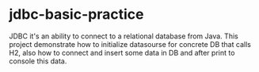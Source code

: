# jdbc-basic-practice

JDBC it's an ability to connect to a relational database from Java.
This project demonstrate how to initialize datasourse for concrete DB that calls H2, 
also how to connect and insert some data in DB and after print to console this data.

